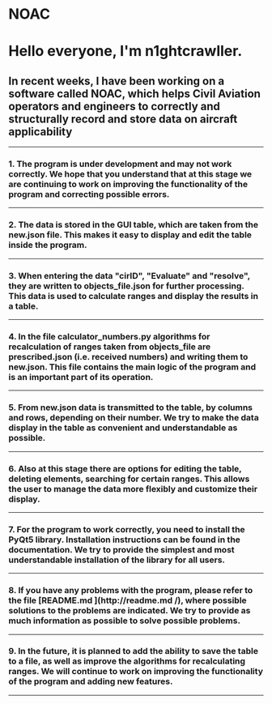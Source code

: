 # NOAC
<h1>Hello everyone, I'm n1ghtcrawller.</h1>
<h2>In recent weeks, I have been working on a software called NOAC, which helps
Civil Aviation operators and engineers to correctly and structurally record and
store data on aircraft applicability</h2>
<hr/>

<h3>1. The program is under development and may not work correctly. We hope that you understand that at this stage we are continuing to work on improving the functionality of the program and correcting possible errors.</h3><hr>
<h3>2. The data is stored in the GUI table, which are taken from the new.json file. This makes it easy to display and edit the table inside the program.</h3><hr/>
<h3>3. When entering the data "cirID", "Evaluate" and "resolve", they are written to objects_file.json for further processing. This data is used to calculate ranges and display the results in a table.</h3><hr/>
<h3>4. In the file calculator_numbers.py algorithms for recalculation of ranges taken from objects_file are prescribed.json (i.e. received numbers) and writing them to new.json. This file contains the main logic of the program and is an important part of its operation.</h3><hr/>
<h3>5. From new.json data is transmitted to the table, by columns and rows, depending on their number. We try to make the data display in the table as convenient and understandable as possible.</h3><hr/>
<h3>6. Also at this stage there are options for editing the table, deleting elements, searching for certain ranges. This allows the user to manage the data more flexibly and customize their display.</h3><hr/>
<h3>7. For the program to work correctly, you need to install the PyQt5 library. Installation instructions can be found in the documentation. We try to provide the simplest and most understandable installation of the library for all users.</h3><hr/>
<h3>8. If you have any problems with the program, please refer to the file [README.md ](http://readme.md /), where possible solutions to the problems are indicated. We try to provide as much information as possible to solve possible problems.</h3><hr/>
<h3>9. In the future, it is planned to add the ability to save the table to a file, as well as improve the algorithms for recalculating ranges. We will continue to work on improving the functionality of the program and adding new features.</h3><hr/>
